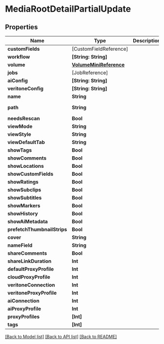 # MediaRootDetailPartialUpdate

## Properties

Name | Type | Description | Notes
------------ | ------------- | ------------- | -------------
**customFields** | [CustomFieldReference] |  | [optional] 
**workflow** | **[String: String]** |  | [optional] 
**volume** | [**VolumeMiniReference**](VolumeMiniReference.md) |  | [optional] 
**jobs** | [JobReference] |  | [optional] 
**aiConfig** | **[String: String]** |  | [optional] 
**veritoneConfig** | **[String: String]** |  | [optional] 
**name** | **String** |  | [optional] 
**path** | **String** |  | [optional] [readonly] 
**needsRescan** | **Bool** |  | [optional] 
**viewMode** | **String** |  | [optional] 
**viewStyle** | **String** |  | [optional] 
**viewDefaultTab** | **String** |  | [optional] 
**showTags** | **Bool** |  | [optional] 
**showComments** | **Bool** |  | [optional] 
**showLocations** | **Bool** |  | [optional] 
**showCustomFields** | **Bool** |  | [optional] 
**showRatings** | **Bool** |  | [optional] 
**showSubclips** | **Bool** |  | [optional] 
**showSubtitles** | **Bool** |  | [optional] 
**showMarkers** | **Bool** |  | [optional] 
**showHistory** | **Bool** |  | [optional] 
**showAiMetadata** | **Bool** |  | [optional] 
**prefetchThumbnailStrips** | **Bool** |  | [optional] 
**cover** | **String** |  | [optional] 
**nameField** | **String** |  | [optional] 
**shareComments** | **Bool** |  | [optional] 
**shareLinkDuration** | **Int** |  | [optional] 
**defaultProxyProfile** | **Int** |  | [optional] 
**cloudProxyProfile** | **Int** |  | [optional] 
**veritoneConnection** | **Int** |  | [optional] 
**veritoneProxyProfile** | **Int** |  | [optional] 
**aiConnection** | **Int** |  | [optional] 
**aiProxyProfile** | **Int** |  | [optional] 
**proxyProfiles** | **[Int]** |  | [optional] 
**tags** | **[Int]** |  | [optional] 

[[Back to Model list]](../README.md#documentation-for-models) [[Back to API list]](../README.md#documentation-for-api-endpoints) [[Back to README]](../README.md)



